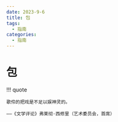 ```yaml
---
date: 2023-9-6
title: 包
tags:
  - 指南
categories:
  - 指南
---
```


# 包

!!! quote

    歌伶的把戏是不足以娱神灵的。

    ——《文学评论》弗莱彻·西修里（艺术委员会，首席）

